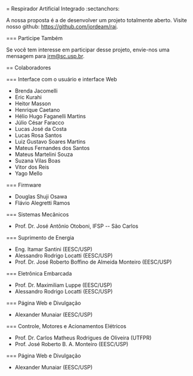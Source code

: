 = Respirador Artificial Integrado
:sectanchors:

A nossa proposta é a de desenvolver um projeto totalmente aberto. Visite nosso github: https://github.com/jordeam/rai.

=== Participe Também

Se você tem interesse em participar desse projeto, envie-nos uma mensagem para jrm@sc.usp.br.



== Colaboradores

=== Interface com o usuário e interface Web

* Brenda Jacomelli
* Eric Kurahi
* Heitor Masson
* Henrique Caetano
* Hélio Hugo Faganelli Martins
* Júlio César Faracco
* Lucas José da Costa
* Lucas Rosa Santos
* Luiz Gustavo Soares Martins
* Mateus Fernandes dos Santos
* Mateus Martelini Souza
* Suzana Vilas Boas
* Vitor dos Reis
* Yago Mello

=== Firmware

* Douglas Shuji Osawa
* Flávio Alegretti Ramos

=== Sistemas Mecânicos

* Prof. Dr. José Antônio Otoboni, IFSP -- São Carlos

=== Suprimento de Energia

* Eng. Itamar Santini (EESC/USP)
* Alessandro Rodrigo Locatti (EESC/USP)
* Prof. Dr. José Roberto Boffino de Almeida Monteiro (EESC/USP)

=== Eletrônica Embarcada

* Prof. Dr. Maximiliam Luppe (EESC/USP)
* Alessandro Rodrigo Locatti (EESC/USP)

=== Página Web e Divulgação

* Alexander Munaiar (EESC/USP)

=== Controle, Motores e Acionamentos Elétricos

* Prof. Dr. Carlos Matheus Rodrigues de Oliveira (UTFPR)
* Prof. José Roberto B. A. Monteiro (EESC/USP)

=== Página Web e Divulgação

* Alexander Munaiar (EESC/USP)

